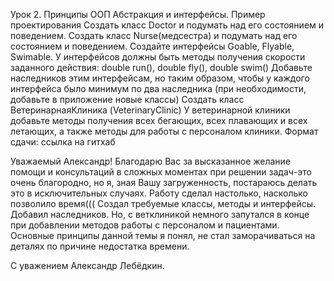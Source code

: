 Урок 2. Принципы ООП Абстракция и интерфейсы. Пример проектирования
Создать класс Doctor и подумать над его состоянием и поведением. Создать класс Nurse(медсестра) и подумать над его
состоянием и поведением.
Создайте интерфейсы Goable, Flyable, Swimable. У интерфейсов должны быть
методы получения скорости заданного действия: double run(), double fly(), double swim()
Добавьте наследников этим интерфейсам, но таким образом,
чтобы у каждого интерфейса было минимум по два наследника (при необходимости, добавьте в приложение новые классы)
Создать класс ВетеринарнаяКлиника (VeterinaryClinic)
У ветеринарной клиники добавьте методы получения всех бегающих, всех плавающих и всех летающих, а также методы для
работы с персоналом клиники.
Формат сдачи: ссылка на гитхаб

Уважаемый Александр!
Благодарю Вас за высказанное желание помощи и консультаций в сложных моментах при решении задач-это очень благородно, 
но я, зная Вашу загруженность, постараюсь делать это в исключительных случаях.
Работу сделал настолько, насколько позволило время((( 
Создал требуемые классы, методы и интерфейсы.  Добавил наследников. Но, с ветклиникой немного запутался в конце при добавлении 
методов  работы с персоналом и пациентами. Основные принципы данной темы я понял, не стал заморачиваться на деталях по причине 
недостатка времени.     

С уважением Александр Лебёдкин.






